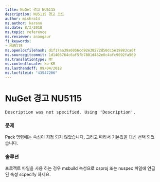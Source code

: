 ```yaml
---
title: NuGet 경고 NU5115
description: NU5115 경고 코드
author: mishra14
ms.author: karann
ms.date: 8/3/2018
ms.topic: reference
ms.reviewer: anangaur
f1_keywords:
- NU5115
ms.openlocfilehash: d1f17aa39a60b6cd92e38272d50dc5e19883ca0f
ms.sourcegitcommit: 1d1406764c6af5fb7801d462e0c4afc9092fa569
ms.translationtype: MT
ms.contentlocale: ko-KR
ms.lasthandoff: 09/04/2018
ms.locfileid: "43547206"
---
```

# <a name="nuget-warning-nu5115"></a>NuGet 경고 NU5115
<pre>Description was not specified. Using 'Description'.</pre>

### <a name="issue"></a>문제

Pack 명령에는 속성이 지정 되지 않았습니다, 그리고 따라서 기본값을 대신 선택 되었습니다.


### <a name="solution"></a>솔루션

프로젝트 파일을 사용 하는 경우 msbuild 속성으로 csproj 또는 nuspec 파일에 언급 된 속성 scpecify 하세요.

